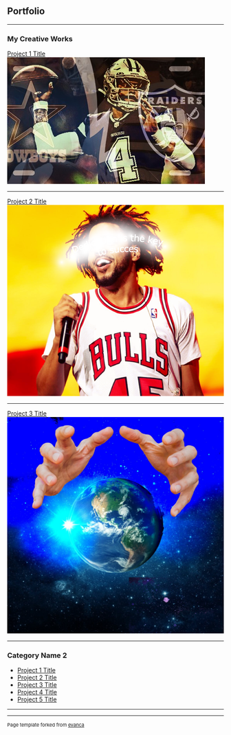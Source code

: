 ## Portfolio

---

### My Creative Works

[Project 1 Title](/sample_page)
<img src="images/ripeffect2.jpeg?raw=true"/>

---
[Project 2 Title](/pdf/sample_presentation.pdf)
<img src="images/ripndip.png?raw=true"/>

---
[Project 3 Title](http://example.com/)
<img src="images/eath.jpg?raw=true"/>

---

### Category Name 2

- [Project 1 Title](http://example.com/)
- [Project 2 Title](http://example.com/)
- [Project 3 Title](http://example.com/)
- [Project 4 Title](http://example.com/)
- [Project 5 Title](http://example.com/)

---




---
<p style="font-size:11px">Page template forked from <a href="https://github.com/evanca/quick-portfolio">evanca</a></p>
<!-- Remove above link if you don't want to attibute -->
